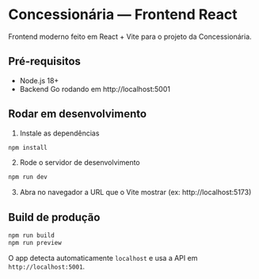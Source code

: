 # Concessionária — Frontend React

Frontend moderno feito em React + Vite para o projeto da Concessionária.

## Pré-requisitos
- Node.js 18+
- Backend Go rodando em http://localhost:5001

## Rodar em desenvolvimento
1. Instale as dependências
```bash
npm install
```
2. Rode o servidor de desenvolvimento
```bash
npm run dev
```
3. Abra no navegador a URL que o Vite mostrar (ex: http://localhost:5173)

## Build de produção
```bash
npm run build
npm run preview
```

O app detecta automaticamente `localhost` e usa a API em `http://localhost:5001`.